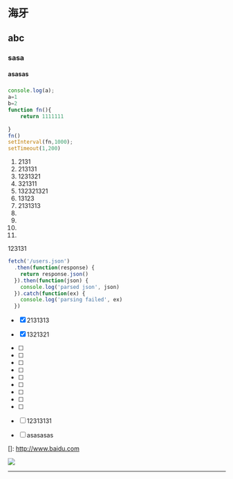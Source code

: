 # `海牙`

## abc

### sasa

#### asasas

##### 

```javascript
console.log(a);
a=1
b=2
function fn(){
    return 1111111
    
}
fn()
setInterval(fn,1000);
setTimeout(1,200)

```

1. 2131
2. 213131
3. 1231321
4. 321311
5. 132321321
6. 13123
7. 2131313
8.  
9. ​    
10.  
11. 













123131

```javascript
fetch('/users.json')
  .then(function(response) {
    return response.json()
  }).then(function(json) {
    console.log('parsed json', json)
  }).catch(function(ex) {
    console.log('parsing failed', ex)
  })
```

- [x] 2131313

- [x] 1321321

- [ ] 

- [ ] 

- [ ] 

- [ ] 

- [ ] 

- [ ] 

- [ ] 

- [ ] 

- [ ] 

- [ ] 12313131

- [ ] asasasas

  





[]: http://www.baidu.com

![](C:\Users\hp\Pictures\壁纸\1%2Fassets%2Fimg%2Fpages%2Fgame%2F7TZM85O9OVKP1497479820368.jpg)

------











